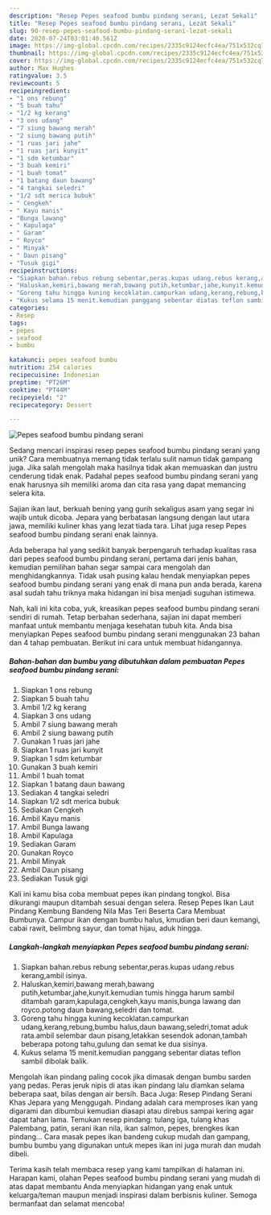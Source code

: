 ```yaml
---
description: "Resep Pepes seafood bumbu pindang serani, Lezat Sekali"
title: "Resep Pepes seafood bumbu pindang serani, Lezat Sekali"
slug: 90-resep-pepes-seafood-bumbu-pindang-serani-lezat-sekali
date: 2020-07-24T03:01:40.561Z
image: https://img-global.cpcdn.com/recipes/2335c9124ecfc4ea/751x532cq70/pepes-seafood-bumbu-pindang-serani-foto-resep-utama.jpg
thumbnail: https://img-global.cpcdn.com/recipes/2335c9124ecfc4ea/751x532cq70/pepes-seafood-bumbu-pindang-serani-foto-resep-utama.jpg
cover: https://img-global.cpcdn.com/recipes/2335c9124ecfc4ea/751x532cq70/pepes-seafood-bumbu-pindang-serani-foto-resep-utama.jpg
author: Max Hughes
ratingvalue: 3.5
reviewcount: 5
recipeingredient:
- "1 ons rebung"
- "5 buah tahu"
- "1/2 kg kerang"
- "3 ons udang"
- "7 siung bawang merah"
- "2 siung bawang putih"
- "1 ruas jari jahe"
- "1 ruas jari kunyit"
- "1 sdm ketumbar"
- "3 buah kemiri"
- "1 buah tomat"
- "1 batang daun bawang"
- "4 tangkai seledri"
- "1/2 sdt merica bubuk"
- " Cengkeh"
- " Kayu manis"
- "Bunga lawang"
- " Kapulaga"
- " Garam"
- " Royco"
- " Minyak"
- " Daun pisang"
- "Tusuk gigi"
recipeinstructions:
- "Siapkan bahan.rebus rebung sebentar,peras.kupas udang.rebus kerang,ambil isinya."
- "Haluskan,kemiri,bawang merah,bawang putih,ketumbar,jahe,kunyit.kemudian tumis hingga harum sambil ditambah garam,kapulaga,cengkeh,kayu manis,bunga lawang dan royco.potong daun bawang,seledri dan tomat."
- "Goreng tahu hingga kuning kecoklatan.campurkan udang,kerang,rebung,bumbu halus,daun bawang,seledri,tomat aduk rata.ambil selembar daun pisang,letakkan sesendok adonan,tambah beberapa potong tahu,gulung dan semat ke dua sisinya."
- "Kukus selama 15 menit.kemudian panggang sebentar diatas teflon sambil dibolak balik."
categories:
- Resep
tags:
- pepes
- seafood
- bumbu

katakunci: pepes seafood bumbu 
nutrition: 254 calories
recipecuisine: Indonesian
preptime: "PT26M"
cooktime: "PT44M"
recipeyield: "2"
recipecategory: Dessert

---
```



![Pepes seafood bumbu pindang serani](https://img-global.cpcdn.com/recipes/2335c9124ecfc4ea/751x532cq70/pepes-seafood-bumbu-pindang-serani-foto-resep-utama.jpg)

Sedang mencari inspirasi resep pepes seafood bumbu pindang serani yang unik? Cara membuatnya memang tidak terlalu sulit namun tidak gampang juga. Jika salah mengolah maka hasilnya tidak akan memuaskan dan justru cenderung tidak enak. Padahal pepes seafood bumbu pindang serani yang enak harusnya sih memiliki aroma dan cita rasa yang dapat memancing selera kita.

Sajian ikan laut, berkuah bening yang gurih sekaligus asam yang segar ini wajib untuk dicoba. Jepara yang berbatasan langsung dengan laut utara jawa, memiliki kuliner khas yang lezat tiada tara. Lihat juga resep Pepes seafood bumbu pindang serani enak lainnya.

Ada beberapa hal yang sedikit banyak berpengaruh terhadap kualitas rasa dari pepes seafood bumbu pindang serani, pertama dari jenis bahan, kemudian pemilihan bahan segar sampai cara mengolah dan menghidangkannya. Tidak usah pusing kalau hendak menyiapkan pepes seafood bumbu pindang serani yang enak di mana pun anda berada, karena asal sudah tahu triknya maka hidangan ini bisa menjadi suguhan istimewa.


Nah, kali ini kita coba, yuk, kreasikan pepes seafood bumbu pindang serani sendiri di rumah. Tetap berbahan sederhana, sajian ini dapat memberi manfaat untuk membantu menjaga kesehatan tubuh kita. Anda bisa menyiapkan Pepes seafood bumbu pindang serani menggunakan 23 bahan dan 4 tahap pembuatan. Berikut ini cara untuk membuat hidangannya.

<!--inarticleads1-->

##### Bahan-bahan dan bumbu yang dibutuhkan dalam pembuatan Pepes seafood bumbu pindang serani:

1. Siapkan 1 ons rebung
1. Siapkan 5 buah tahu
1. Ambil 1/2 kg kerang
1. Siapkan 3 ons udang
1. Ambil 7 siung bawang merah
1. Ambil 2 siung bawang putih
1. Gunakan 1 ruas jari jahe
1. Siapkan 1 ruas jari kunyit
1. Siapkan 1 sdm ketumbar
1. Gunakan 3 buah kemiri
1. Ambil 1 buah tomat
1. Siapkan 1 batang daun bawang
1. Sediakan 4 tangkai seledri
1. Siapkan 1/2 sdt merica bubuk
1. Sediakan  Cengkeh
1. Ambil  Kayu manis
1. Ambil Bunga lawang
1. Ambil  Kapulaga
1. Sediakan  Garam
1. Gunakan  Royco
1. Ambil  Minyak
1. Ambil  Daun pisang
1. Sediakan Tusuk gigi


Kali ini kamu bisa coba membuat pepes ikan pindang tongkol. Bisa dikurangi maupun ditambah sesuai dengan selera. Resep Pepes Ikan Laut Pindang Kembung Bandeng Nila Mas Teri Beserta Cara Membuat Bumbunya. Campur ikan dengan bumbu halus, kmudian beri daun kemangi, cabai rawit, belimbng sayur, dan tomat hijau, aduk hingga. 

<!--inarticleads2-->

##### Langkah-langkah menyiapkan Pepes seafood bumbu pindang serani:

1. Siapkan bahan.rebus rebung sebentar,peras.kupas udang.rebus kerang,ambil isinya.
1. Haluskan,kemiri,bawang merah,bawang putih,ketumbar,jahe,kunyit.kemudian tumis hingga harum sambil ditambah garam,kapulaga,cengkeh,kayu manis,bunga lawang dan royco.potong daun bawang,seledri dan tomat.
1. Goreng tahu hingga kuning kecoklatan.campurkan udang,kerang,rebung,bumbu halus,daun bawang,seledri,tomat aduk rata.ambil selembar daun pisang,letakkan sesendok adonan,tambah beberapa potong tahu,gulung dan semat ke dua sisinya.
1. Kukus selama 15 menit.kemudian panggang sebentar diatas teflon sambil dibolak balik.


Mengolah ikan pindang paling cocok jika dimasak dengan bumbu sarden yang pedas. Peras jeruk nipis di atas ikan pindang lalu diamkan selama beberapa saat, bilas dengan air bersih. Baca Juga: Resep Pindang Serani Khas Jepara yang Menggugah. Pindang adalah cara memproses ikan yang digarami dan dibumbui kemudian diasapi atau direbus sampai kering agar dapat tahan lama. Temukan resep pindang: tulang iga, tulang khas Palembang, patin, serani ikan nila, ikan salmon, pepes, brengkes ikan pindang… Cara masak pepes ikan bandeng cukup mudah dan gampang, bumbu bumbu yang digunakan untuk mepes ikan ini juga murah dan mudah dibeli. 

Terima kasih telah membaca resep yang kami tampilkan di halaman ini. Harapan kami, olahan Pepes seafood bumbu pindang serani yang mudah di atas dapat membantu Anda menyiapkan hidangan yang enak untuk keluarga/teman maupun menjadi inspirasi dalam berbisnis kuliner. Semoga bermanfaat dan selamat mencoba!
